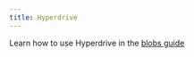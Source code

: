 ```yaml
---
title: Hyperdrive
---
```


Learn how to use Hyperdrive in the [blobs guide](/the-book/2-building-blocks/blobs)
